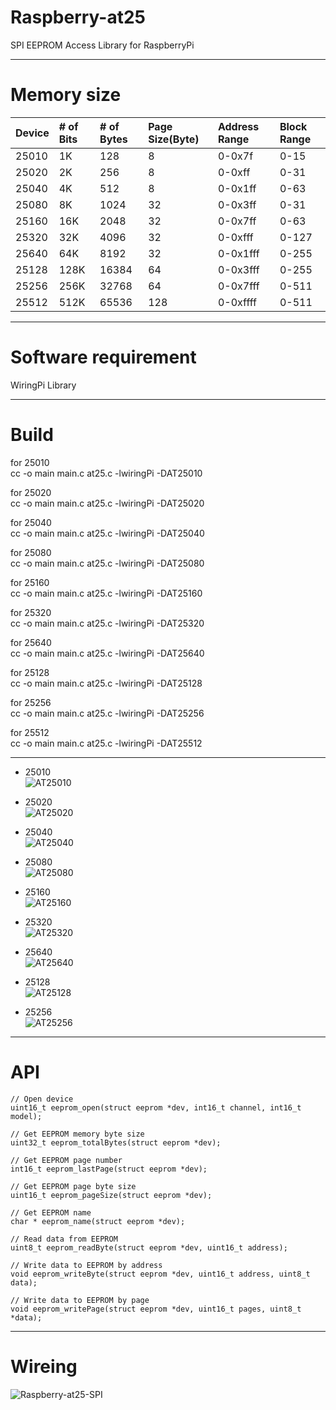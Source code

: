 # Raspberry-at25

SPI EEPROM Access Library for RaspberryPi

---

# Memory size

|Device|# of Bits|# of Bytes|Page Size(Byte)|Address Range|Block Range|
|:---|:---|:---|:---|:---|:---|
|25010|1K|128|8|0-0x7f|0-15|
|25020|2K|256|8|0-0xff|0-31|
|25040|4K|512|8|0-0x1ff|0-63|
|25080|8K|1024|32|0-0x3ff|0-31|
|25160|16K|2048|32|0-0x7ff|0-63|
|25320|32K|4096|32|0-0xfff|0-127|
|25640|64K|8192|32|0-0x1fff|0-255|
|25128|128K|16384|64|0-0x3fff|0-255|
|25256|256K|32768|64|0-0x7fff|0-511|
|25512|512K|65536|128|0-0xffff|0-511|

---

# Software requirement

WiringPi Library   

---

# Build

for 25010   
cc -o main main.c at25.c -lwiringPi -DAT25010

for 25020   
cc -o main main.c at25.c -lwiringPi -DAT25020

for 25040   
cc -o main main.c at25.c -lwiringPi -DAT25040

for 25080   
cc -o main main.c at25.c -lwiringPi -DAT25080

for 25160   
cc -o main main.c at25.c -lwiringPi -DAT25160

for 25320   
cc -o main main.c at25.c -lwiringPi -DAT25320

for 25640   
cc -o main main.c at25.c -lwiringPi -DAT25640

for 25128   
cc -o main main.c at25.c -lwiringPi -DAT25128

for 25256   
cc -o main main.c at25.c -lwiringPi -DAT25256

for 25512   
cc -o main main.c at25.c -lwiringPi -DAT25512

---

- 25010   
![AT25010](https://user-images.githubusercontent.com/6020549/83345860-a0e17f80-a352-11ea-9515-fe1706c5eafa.jpg)

- 25020   
![AT25020](https://user-images.githubusercontent.com/6020549/83345862-ae970500-a352-11ea-8172-4bde0962ffb7.jpg)

- 25040   
![AT25040](https://user-images.githubusercontent.com/6020549/83346120-bd7eb700-a354-11ea-912b-c2228e29714c.jpg)

- 25080   
![AT25080](https://user-images.githubusercontent.com/6020549/83345864-b060c880-a352-11ea-998a-67d2a7bd0e27.jpg)

- 25160   
![AT25160](https://user-images.githubusercontent.com/6020549/83345868-b22a8c00-a352-11ea-8293-e8196d1663c4.jpg)

- 25320   
![AT25320](https://user-images.githubusercontent.com/6020549/83345873-b48ce600-a352-11ea-85ea-787d8d4b70e1.jpg)

- 25640   
![AT25640](https://user-images.githubusercontent.com/6020549/83345861-ad65d800-a352-11ea-90c5-0e6697cebd65.jpg)

- 25128   
![AT25128](https://user-images.githubusercontent.com/6020549/83345867-b191f580-a352-11ea-8e53-0bab88ba3a4b.jpg)

- 25256   
![AT25256](https://user-images.githubusercontent.com/6020549/83345871-b35bb900-a352-11ea-8b56-d8b23075ac2f.jpg)

---

# API

```
// Open device
uint16_t eeprom_open(struct eeprom *dev, int16_t channel, int16_t model);

// Get EEPROM memory byte size
uint32_t eeprom_totalBytes(struct eeprom *dev);

// Get EEPROM page number
int16_t eeprom_lastPage(struct eeprom *dev);

// Get EEPROM page byte size
uint16_t eeprom_pageSize(struct eeprom *dev);

// Get EEPROM name
char * eeprom_name(struct eeprom *dev);

// Read data from EEPROM
uint8_t eeprom_readByte(struct eeprom *dev, uint16_t address);

// Write data to EEPROM by address
void eeprom_writeByte(struct eeprom *dev, uint16_t address, uint8_t data);

// Write data to EEPROM by page
void eeprom_writePage(struct eeprom *dev, uint16_t pages, uint8_t *data);
```

---

# Wireing

![Raspberry-at25-SPI](https://user-images.githubusercontent.com/6020549/83345856-91623680-a352-11ea-9394-543a0cb01847.jpg)

